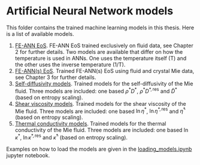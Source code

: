 # Artificial Neural Network models

This folder contains the trained machine learning models in this thesis. Here is a list of available models.

1. [FE-ANN EoS](./feann_eos/). FE-ANN EoS trained exclusively on fluid data, see Chapter 2 for further details. Two models are available that differ on how the temperature is used in ANNs. One uses the temperature itself (T) and the other uses the inverse temperature (1/T).
1. [FE-ANN(s) EoS](./feann_eos/). Trained FE-ANN(s) EoS using fluid and crystal Mie data, see Chapter 3 for further details.
1. [Self-diffusivity models](./selfdiff_models/). Trained models for the self-diffusivity of the Mie fluid. Three models are included: one based $\rho^* D^*$, $\rho^* D^{*, \mathrm{res}}$ and $\tilde{D}^*$ (based on entropy scaling).
1. [Shear viscosity models](./visc_models/). Trained models for the shear viscosity of the Mie fluid. Three models are included: one based $\ln \eta^*$, $\ln \eta^{*, \mathrm{res}}$ and $\tilde{\eta}^*$ (based on entropy scaling).
1. [Thermal conductivity models](./tcond_models/). Trained models for the thermal conductivity of the Mie fluid. Three models are included: one based $\ln \kappa^*$, $\ln \kappa^{*, \mathrm{res}}$ and $\tilde{\kappa}^*$ (based on entropy scaling).

Examples on how to load the models are given in the [loading_models.ipynb](./loading_models.ipynb) jupyter notebook.
